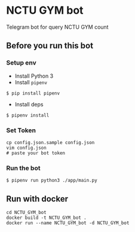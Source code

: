 # NCTU GYM bot
Telegram bot for query NCTU GYM count

## Before you run this bot

### Setup env

* Install Python 3
* Install `pipenv`
```
$ pip install pipenv
```
* Install deps
```
$ pipenv install
```

### Set Token
```
cp config.json.sample config.json
vim config.json
# paste your bot token
```

### Run the bot

```
$ pipenv run python3 ./app/main.py
```

## Run with docker
```
cd NCTU_GYM_bot
docker build -t NCTU_GYM_bot .
docker run --name NCTU_GYM_bot -d NCTU_GYM_bot
```
